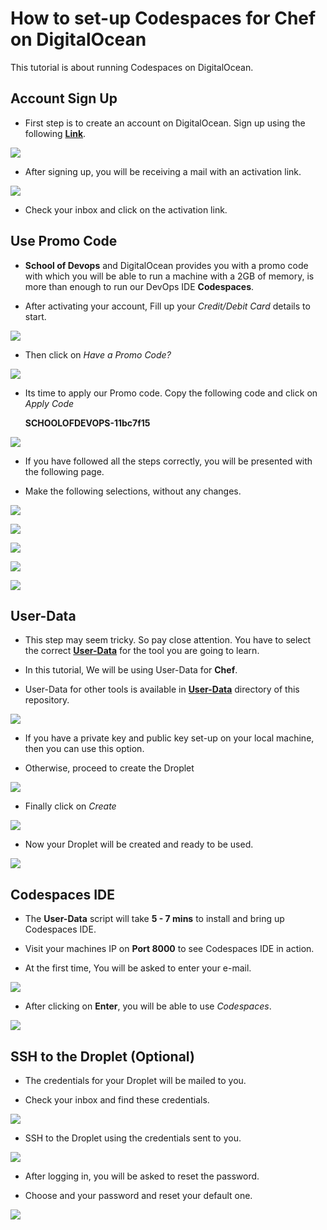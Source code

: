 # How to set-up Codespaces for Chef on DigitalOcean

This tutorial is about running Codespaces on DigitalOcean.

## Account Sign Up

* First step is to create an account on DigitalOcean.
Sign up using the following [**Link**](https://cloud.digitalocean.com/registrations/new).

![](images/01_Sign_up.jpg)

* After signing up, you will be receiving a mail with an activation link.

![](images/02_Confirm_mail.jpg)

* Check your inbox and click on the activation link.


## Use Promo Code

* **School of Devops** and DigitalOcean provides you with a promo code with which you will be able to run a machine with a 2GB of memory, is more than enough to run our DevOps IDE **Codespaces**.


* After activating your account, Fill up your *Credit/Debit Card* details to start.

![](images/03_Credit_Card.jpg)

* Then click on *Have a Promo Code?*

![](images/04_Promo.jpg)

* Its time to apply our Promo code. Copy the following code and click on *Apply Code*

    **SCHOOLOFDEVOPS-11bc7f15**

![](images/05_Applied.jpg)

* If you have followed all the steps correctly, you will be presented with the following page.

* Make the following selections, without any changes.

![](images/05_1_Sign_complete.jpg)

![](images/06_Flavor.jpg)

![](images/07_Size.jpg)

![](images/08_Block_Storage.jpg)

![](images/09_Region.jpg)

## User-Data

* This step may seem tricky. So pay close attention. You have to select the correct [**User-Data**](https://github.com/vijayboopathy/digitalocean-tuts/tree/master/User-Data) for the tool you are going to learn.

* In this tutorial, We will be using User-Data for **Chef**.

* User-Data for other tools is available in [**User-Data**](https://github.com/vijayboopathy/digitalocean-tuts/tree/master/User-Data) directory of this repository.

![](images/22_Chef_User-Data.jpg)

* If you have a private key and public key set-up on your local machine, then you can use this option.

* Otherwise, proceed to create the Droplet

![](images/17_SSH_Option.jpg)

* Finally click on *Create*

![](images/14_Create.jpg)

* Now your Droplet will be created and ready to be used.

![](images/15_Launched.jpg)


## Codespaces IDE

* The **User-Data** script will take **5 - 7 mins**
to install and bring up Codespaces IDE.

* Visit your machines IP on **Port 8000** to see Codespaces IDE in action.

* At the first time, You will be asked to enter your e-mail.

![](images/19_Codespaces.jpg)

* After clicking on **Enter**, you will be able to use *Codespaces*.

![](images/21_console.gif)


## SSH to the Droplet (Optional)

* The credentials for your Droplet will be mailed to you.

* Check your inbox and find these credentials.

![](images/16_Creds.jpg)

* SSH to the Droplet using the credentials sent to you.

![](images/17_SSH.jpg)

* After logging in, you will be asked to reset the password.

* Choose and your password and reset your default one.

![](images/18_Logged.jpg)
